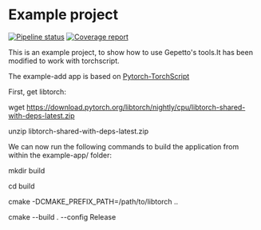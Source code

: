 # Example project

[![Pipeline status](https://gitlab.laas.fr/gepetto/example-adder/badges/master/pipeline.svg)](https://gitlab.laas.fr/gepetto/example-adder/commits/master)
[![Coverage report](https://gitlab.laas.fr/gepetto/example-adder/badges/master/coverage.svg?job=doc-coverage)](http://projects.laas.fr/gepetto/doc/gepetto/example-adder/master/coverage/)

This is an example project, to show how to use Gepetto's tools.It has been modified to work with torchscript.

The example-add app is based on [Pytorch-TorchScript](https://pytorch.org/tutorials/advanced/cpp_export.html)

First, get libtorch:

wget https://download.pytorch.org/libtorch/nightly/cpu/libtorch-shared-with-deps-latest.zip

unzip libtorch-shared-with-deps-latest.zip

We can now run the following commands to build the application from within the example-app/ folder:

mkdir build

cd build

cmake -DCMAKE_PREFIX_PATH=/path/to/libtorch ..

cmake --build . --config Release
